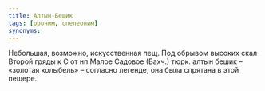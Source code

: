```yaml
---
title: Алтын-Бешик
tags: [ороним, спелеоним]
synonyms:
---
```


Небольшая, возможно, искусственная пещ. Под обрывом высоких скал Второй гряды к
С от нп Малое Садовое (Бахч.) тюрк. алтын бешик – «золотая колыбель» – согласно
легенде, она была спрятана в этой пещере.
